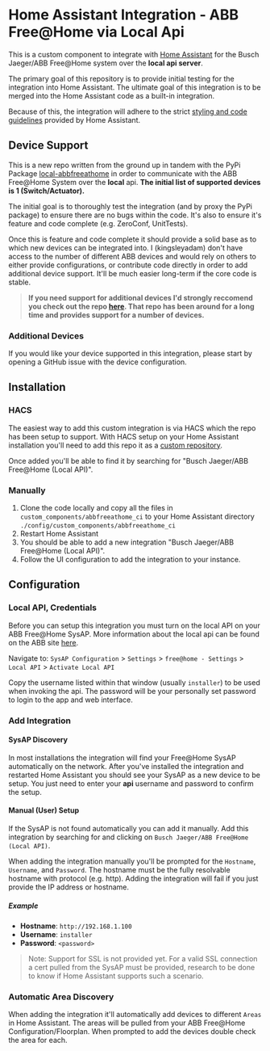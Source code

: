 # Home Assistant Integration - ABB Free@Home via Local Api

This is a custom component to integrate with [Home Assistant](https://www.home-assistant.io/) for the Busch Jaeger/ABB Free@Home system over the **local api server**.

The primary goal of this repository is to provide initial testing for the integration into Home Assistant. The ultimate goal of this integration is to be merged into the Home Assistant code as a built-in integration.

Because of this, the integration will adhere to the strict [styling and code guidelines](https://developers.home-assistant.io/docs/development_guidelines/) provided by Home Assistant.

## Device Support

This is a new repo written from the ground up in tandem with the PyPi Package [local-abbfreeathome](https://pypi.org/project/local-abbfreeathome/#description) in order to communicate with the ABB Free@Home System over the **local** api. **The initial list of supported devices is 1 (Switch/Actuator).**

The initial goal is to thoroughly test the integration (and by proxy the PyPi package) to ensure there are no bugs within the code. It's also to ensure it's feature and code complete (e.g. ZeroConf, UnitTests).

Once this is feature and code complete it should provide a solid base as to which new devices can be integrated into. I (kingsleyadam) don't have access to the number of different ABB devices and would rely on others to either provide configurations, or contribute code directly in order to add additional device support. It'll be much easier long-term if the core code is stable.

> **If you need support for additional devices I'd strongly reccomend you check out the repo [here](https://github.com/jheling/freeathome). That repo has been around for a long time and provides support for a number of devices.**

### Additional Devices

If you would like your device supported in this integration, please start by opening a GitHub issue with the device configuration.

## Installation

### HACS

The easiest way to add this custom integration is via HACS which the repo has been setup to support. With HACS setup on your Home Assistant installation you'll need to add this repo it as a [custom repository](https://www.hacs.xyz/docs/faq/custom_repositories/).

Once added you'll be able to find it by searching for "Busch Jaeger/ABB Free@Home (Local API)".

### Manually

1. Clone the code locally and copy all the files in `custom_components/abbfreeathome_ci` to your Home Assistant directory `./config/custom_components/abbfreeathome_ci`
2. Restart Home Assistant
3. You should be able to add a new integration "Busch Jaeger/ABB Free@Home (Local API)".
4. Follow the UI configuration to add the integration to your instance.

## Configuration

### Local API, Credentials

Before you can setup this integration you must turn on the local API on your ABB Free@Home SysAP. More information about the local api can be found on the ABB site [here](https://developer.eu.mybuildings.abb.com/fah_local).

Navigate to: `SysAP Configuration` > `Settings` > `free@home - Settings` > `Local API` > `Activate Local API`

Copy the username listed within that window (usually `installer`) to be used when invoking the api. The password will be your personally set password to login to the app and web interface.

### Add Integration

#### SysAP Discovery

In most installations the integration will find your Free@Home SysAP automatically on the network. After you've installed the integration and restarted Home Assistant you should see your SysAP as a new device to be setup. You just need to enter your **api** username and password to confirm the setup.

#### Manual (User) Setup

If the SysAP is not found automatically you can add it manually. Add this integration by searching for and clicking on `Busch Jaeger/ABB Free@Home (Local API)`.

When adding the integration manually you'll be prompted for the `Hostname`, `Username`, and `Password`. The hostname must be the fully resolvable hostname with protocol (e.g. http). Adding the integration will fail if you just provide the IP address or hostname.

##### Example

- **Hostname**: `http://192.168.1.100`
- **Username**: `installer`
- **Password**: `<password>`

> Note: Support for SSL is not provided yet. For a valid SSL connection a cert pulled from the SysAP must be provided, research to be done to know if Home Assistant supports such a scenario.

### Automatic Area Discovery

When adding the integration it'll automatically add devices to different `Areas` in Home Assistant. The areas will be pulled from your ABB Free@Home Configuration/Floorplan. When prompted to add the devices double check the area for each.
